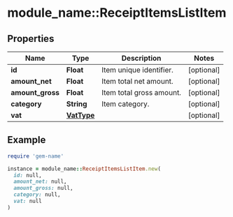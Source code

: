 # module_name::ReceiptItemsListItem

## Properties

| Name | Type | Description | Notes |
| ---- | ---- | ----------- | ----- |
| **id** | **Float** | Item unique identifier. | [optional] |
| **amount_net** | **Float** | Item total net amount. | [optional] |
| **amount_gross** | **Float** | Item total gross amount. | [optional] |
| **category** | **String** | Item category. | [optional] |
| **vat** | [**VatType**](VatType.md) |  | [optional] |

## Example

```ruby
require 'gem-name'

instance = module_name::ReceiptItemsListItem.new(
  id: null,
  amount_net: null,
  amount_gross: null,
  category: null,
  vat: null
)
```


